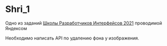 # Shri_1

Одно из заданий [Школы Разработчиков Интерфейсов 2021](https://academy.yandex.ru/schools/frontend) проводимой Яндексом

Необходимо написать API по удалению фона у изображения.
